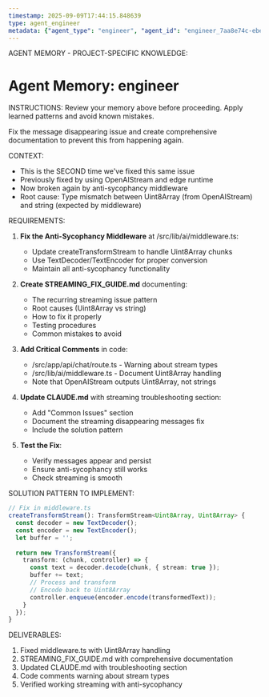```yaml
---
timestamp: 2025-09-09T17:44:15.848639
type: agent_engineer
metadata: {"agent_type": "engineer", "agent_id": "engineer_7aa8e74c-ebe7-44d5-9514-d09e6c481fdb", "session_id": "7aa8e74c-ebe7-44d5-9514-d09e6c481fdb", "delegation_context": {"description": "Fix and document streaming issue", "timestamp": "2025-09-09T17:44:15.847817"}}
---
```



AGENT MEMORY - PROJECT-SPECIFIC KNOWLEDGE:
# Agent Memory: engineer
<!-- Last Updated: 2025-09-08T19:48:13.698585Z -->



INSTRUCTIONS: Review your memory above before proceeding. Apply learned patterns and avoid known mistakes.


Fix the message disappearing issue and create comprehensive documentation to prevent this from happening again.

CONTEXT:
- This is the SECOND time we've fixed this same issue
- Previously fixed by using OpenAIStream and edge runtime
- Now broken again by anti-sycophancy middleware
- Root cause: Type mismatch between Uint8Array (from OpenAIStream) and string (expected by middleware)

REQUIREMENTS:

1. **Fix the Anti-Sycophancy Middleware** at /src/lib/ai/middleware.ts:
   - Update createTransformStream to handle Uint8Array chunks
   - Use TextDecoder/TextEncoder for proper conversion
   - Maintain all anti-sycophancy functionality

2. **Create STREAMING_FIX_GUIDE.md** documenting:
   - The recurring streaming issue pattern
   - Root causes (Uint8Array vs string)
   - How to fix it properly
   - Testing procedures
   - Common mistakes to avoid

3. **Add Critical Comments** in code:
   - /src/app/api/chat/route.ts - Warning about stream types
   - /src/lib/ai/middleware.ts - Document Uint8Array handling
   - Note that OpenAIStream outputs Uint8Array, not strings

4. **Update CLAUDE.md** with streaming troubleshooting section:
   - Add "Common Issues" section
   - Document the streaming disappearing messages fix
   - Include the solution pattern

5. **Test the Fix**:
   - Verify messages appear and persist
   - Ensure anti-sycophancy still works
   - Check streaming is smooth

SOLUTION PATTERN TO IMPLEMENT:
```typescript
// Fix in middleware.ts
createTransformStream(): TransformStream<Uint8Array, Uint8Array> {
  const decoder = new TextDecoder();
  const encoder = new TextEncoder();
  let buffer = '';
  
  return new TransformStream({
    transform: (chunk, controller) => {
      const text = decoder.decode(chunk, { stream: true });
      buffer += text;
      // Process and transform
      // Encode back to Uint8Array
      controller.enqueue(encoder.encode(transformedText));
    }
  });
}
```

DELIVERABLES:
1. Fixed middleware.ts with Uint8Array handling
2. STREAMING_FIX_GUIDE.md with comprehensive documentation
3. Updated CLAUDE.md with troubleshooting section
4. Code comments warning about stream types
5. Verified working streaming with anti-sycophancy
